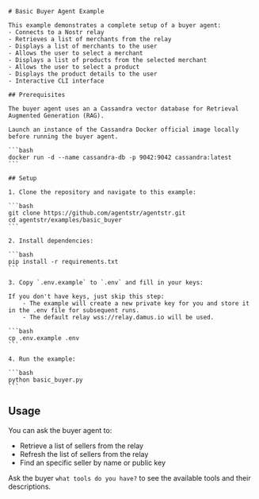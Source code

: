     # Basic Buyer Agent Example

    This example demonstrates a complete setup of a buyer agent:
    - Connects to a Nostr relay
    - Retrieves a list of merchants from the relay
    - Displays a list of merchants to the user
    - Allows the user to select a merchant
    - Displays a list of products from the selected merchant
    - Allows the user to select a product
    - Displays the product details to the user
    - Interactive CLI interface

    ## Prerequisites

    The buyer agent uses an a Cassandra vector database for Retrieval Augmented Generation (RAG).
    
    Launch an instance of the Cassandra Docker official image locally before running the buyer agent.

    ```bash
    docker run -d --name cassandra-db -p 9042:9042 cassandra:latest
    ```

    ## Setup

    1. Clone the repository and navigate to this example:

    ```bash
    git clone https://github.com/agentstr/agentstr.git
    cd agentstr/examples/basic_buyer
    ```

    2. Install dependencies:

    ```bash
    pip install -r requirements.txt
    ```

    3. Copy `.env.example` to `.env` and fill in your keys:

    If you don't have keys, just skip this step: 
        - The example will create a new private key for you and store it in the .env file for subsequent runs.
        - The default relay wss://relay.damus.io will be used.

    ```bash
    cp .env.example .env
    ```

    4. Run the example:

    ```bash
    python basic_buyer.py
    ```

## Usage


 You can ask the buyer agent to:
 - Retrieve a list of sellers from the relay
 - Refresh the list of sellers from the relay
 - Find an specific seller by name or public key

 Ask the buyer `what tools do you have?` to see the available tools and their descriptions.